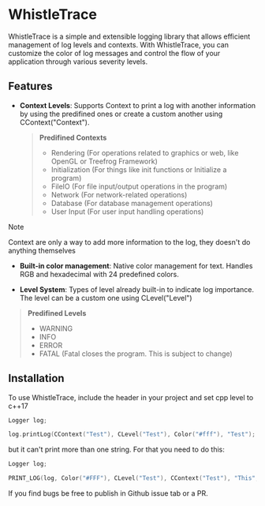 # WhistleTrace

WhistleTrace is a simple and extensible logging library that allows efficient management of log levels and contexts. With WhistleTrace, you can customize the color of log messages and control the flow of your application through various severity levels.

## Features

- **Context Levels**: Supports Context to print a log with another information by using the predifined ones or create a custom another using CContext("Context").
  
  > **Predifined Contexts**
  > - Rendering  (For operations related to graphics or web, like OpenGL or Treefrog Framework)
  > - Initialization (For things like init functions or Initialize a program)
  > - FileIO (For file input/output operations in the program)
  > - Network (For network-related operations)
  > - Database (For database management operations)
  > - User Input (For user input handling operations)
  
> [!NOTE]  
> Context are only a way to add more information to the log, they doesn't do anything themselves 

- **Built-in color management**: Native color management for text. Handles RGB and hexadecimal with 24 predefined colors.

- **Level System**: Types of level already built-in to indicate log importance. The level can be a custom one using CLevel("Level")

> **Predifined Levels**
> - WARNING
> - INFO
> - ERROR
> - FATAL (Fatal closes the program. This is subject to change)

## Installation

To use WhistleTrace, include the header in your project and set cpp level to c++17

```cpp
Logger log;

log.printLog(CContext("Test"), CLevel("Test"), Color("#fff"), "Test");
```
but it can't print more than one string. For that you need to do this:
```cpp
Logger log;

PRINT_LOG(log, Color("#FFF"), CLevel("Test"), CContext("Test"), "This", "is", "a", "test");
```

If you find bugs be free to publish in Github issue tab or a PR.
